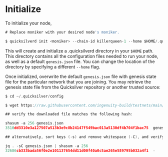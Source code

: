 # Initialize

To initialize your node, 

```go
# Replace moniker with your desired node's moniker.

$ quicksilverd init <moniker> --chain-id killerqueen-1 --home $HOME/.quicksilverd
```

This will create and initialize a .quicksilverd directory in your `$HOME` path. This directory contains all the configuration files needed to run your node, as well as a default `genesis.json` file. You can change the location of the directory by specifying a different `--home` flag.

Once initialized, overwrite the default `genesis.json` file with genesis state file for the particular network that you are joining. You may retrieve the genesis state file from the Quicksilver repository or another trusted source:

```go
$ cd ~/.quicksilver/config

$ wget https://raw.githubusercontent.com/ingenuity-build/testnets/main/killerqueen/genesis.json

## verify the downloaded file matches the following hash:

shasum -a 256 genesis.json 
3510dd3310e3a127507a513b3e9c8b24147f549bac013a5130df4b704f1bac75  genesis.json

## alternatively, sort keys (-s) and remove whitespace (-C), and verify:

jq . -sC genesis.json | shasum -a 256
32686cb333bada56f0e2e101137654dd11d00f40a0c5ae265e589795b032a4f1  -
```
